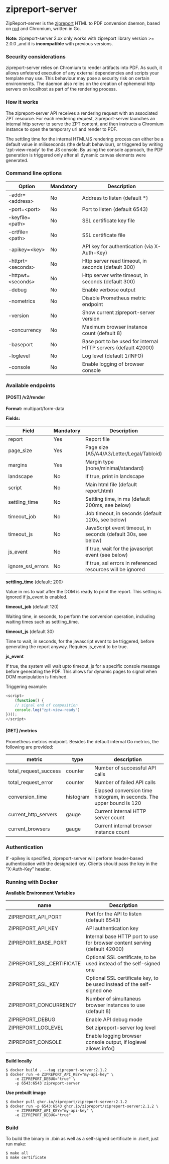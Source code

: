# zipreport-server

ZipReport-server is the [zipreport](https://github.com/zipreport/zipreport) HTML to PDF conversion daemon, based on
[rod](https://github.com/go-rod/rod) and Chromium, written in Go.

**Note:** zipreport-server 2.xx only works with zipreport library version >= 2.0.0 ,and it is **incompatible** with
previous
versions.

### Security considerations

zipreport-server relies on Chromium to render artifacts into PDF. As such, it allows unfetered execution of any
external dependencies and scripts your template may use. This behaviour may pose a security risk on certain
environments.
The daemon also relies on the creation of ephemeral http servers on localhost as part of the rendering process.

### How it works

The zipreport-server API receives a rendering request with an associated ZPT resource. For each rendering request,
zipreport-server
launches an internal http server to serve the ZPT content, and then instructs a Chromium instance to open the temporary
url and render to PDF.

The settling time for the internal HTML/JS rendering process can either be a default value in milisseconds (the default
behaviour), or triggered by writing 'zpt-view-ready' to the JS console. By using the console approach, the PDF
generation
is triggered only after all dynamic canvas elements were generated.

### Command line options

| Option              | Mandatory | Description                                                    |
|---------------------|-----------|----------------------------------------------------------------|
| -addr=\<address\>   | No        | Address to listen (default *)                                  |
| -port=\<port\>      | No        | Port to listen (default 6543)                                  | 
| -keyfile=\<path\>   | No        | SSL certificate key file                                       |
| -crtfile=\<path\>   | No        | SSL certificate file                                           |
| -apikey=\<key\>     | No        | API key for authentication (via X-Auth-Key)                    |
| -httprt=\<seconds\> | No        | Http server read timeout, in seconds (default 300)             |
| -httpwt=\<seconds\> | No        | Http server write timeout, in seconds (default 300)            |
| -debug              | No        | Enable verbose output                                          |
| -nometrics          | No        | Disable Prometheus metric endpoint                             |
| -version            | No        | Show current zipreport-server version                          |
| -concurrency        | No        | Maximum browser instance count (default 8)                     |
| -baseport           | No        | Base port to be used for internal HTTP servers (default 42000) |
| -loglevel           | No        | Log level (default 1/INFO)                                     |
| -console            | No        | Enable logging of browser console                              |

### Available endpoints

#### [POST] /v2/render

**Format:** multipart/form-data

**Fields:**

| Field             | Mandatory | Description                                                   |
|-------------------|-----------|---------------------------------------------------------------|
| report            | Yes       | Report file                                                   |
| page_size         | Yes       | Page size (A5/A4/A3/Letter/Legal/Tabloid)                     |
| margins           | Yes       | Margin type (none/minimal/standard)                           |
| landscape         | No        | If true, print in landscape                                   |
| script            | No        | Main html file (default report.html)                          |
| settling_time     | No        | Settling time, in ms (default 200ms, see below)               |
| timeout_job       | No        | Job timeout, in seconds (default 120s, see below)             | 
| timeout_js        | No        | JavaScript event timeout, in seconds (default 30s, see below) |
| js_event          | No        | If true, wait for the javascript event (see below)            |
| ignore_ssl_errors | No        | If true, ssl errors in referenced resources will be ignored   |

**settling_time** (default: 200)

Value in ms to wait after the DOM is ready to print the report. This setting is ignored if
js_event is enabled.

**timeout_job** (default 120)

Waiting time, in seconds, to perform the conversion operation, including waiting times such as
settling_time.

**timeout_js** (default 30)

Time to wait, in seconds, for the javascript event to be triggered, before generating the
report anyway. Requires js_event to be true.

**js_event**

If true, the system will wait upto timeout_js for a specific console message before
generating the PDF. This allows for dynamic pages to signal when DOM manipulation is finished.

Triggering example:

```javascript
<script>
    (function() {
    // signal end of composition
    console.log("zpt-view-ready")
})();
</script>
```

#### [GET] /metrics

Prometheus metrics endpoint. Besides the default internal Go metrics, the following are provided:

| metric                | type      | description                                                           |
|-----------------------|-----------|-----------------------------------------------------------------------|
| total_request_success | counter   | Number of successful API calls                                        |
| total_request_error   | counter   | Number of failed API calls                                            |
| conversion_time       | histogram | Elapsed conversion time histogram, in seconds. The upper bound is 120 |
| current_http_servers  | gauge     | Current internal HTTP server count                                    |
| current_browsers      | gauge     | Current internal browser instance count                               |

### Authentication

If -apikey is specified, zipreport-server will perform header-based authentication with
the designated key. Clients should pass the key in the "X-Auth-Key" header.

### Running with Docker

**Available Environment Variables**

| name                      | Description                                                                |
|---------------------------|----------------------------------------------------------------------------|
| ZIPREPORT_API_PORT        | Port for the API to listen (default 6543)                                  |
| ZIPREPORT_API_KEY         | API authentication key                                                     |
| ZIPREPORT_BASE_PORT       | Internal base HTTP port to use for browser content serving (default 42000) |
| ZIPREPORT_SSL_CERTIFICATE | Optional SSL certificate, to be used instead of the self-signed one        |
| ZIPREPORT_SSL_KEY         | Optional SSL certificate key, to be used instead of the self-signed one    |
| ZIPREPORT_CONCURRENCY     | Number of simultaneus browser instances to use (default 8)                 |
| ZIPREPORT_DEBUG           | Enable API debug mode                                                      |
| ZIPREPORT_LOGLEVEL        | Set zipreport-server log level                                             |
| ZIPREPORT_CONSOLE         | Enable logging browser console output, if loglevel allows info()           |

**Build locally**

```shell
$ docker build . --tag zipreport-server:2.1.2
$ docker run -e ZIPREPORT_API_KEY="my-api-key" \
    -e ZIPREPORT_DEBUG="true" \
    -p 6543:6543 zipreport-server
```

**Use prebuilt image**

```shell
$ docker pull ghcr.io/zipreport/zipreport-server:2.1.2
$ docker run -p 6543:6543 ghcr.io/zipreport/zipreport-server:2.1.2 \
    -e ZIPREPORT_API_KEY="my-api-key" \
    -e ZIPREPORT_DEBUG="true"
```

### Build

To build the binary in ./bin as well as a self-signed certificate in ./cert, just run
make:

```shell script
$ make all
$ make certificate
```
